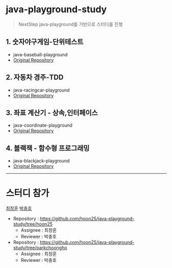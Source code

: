# java-playground-study
> NextStep java-playground를 기반으로 스터디를 진행

## 1. 숫자야구게임-단위테스트
- java-baseball-playground
- [Original Repository](https://github.com/next-step/java-baseball-playground)

## 2. 자동차 경주-TDD
- java-racingcar-playground
- [Original Repository](https://github.com/next-step/java-racingcar-playground)

## 3. 좌표 계산기 - 상속,인터페이스
- java-coordinate-playground
- [Original Repository](https://github.com/next-step/java-coordinate-playground)

## 4. 블랙잭 - 함수형 프로그래밍
- java-blackjack-playground
- [Original Repository](https://github.com/next-step/java-blackjack-playground)

---
# 스터디 참가
[최창훈](https://github.com/hoon25) [박충호](https://github.com/parkchoongho)

- Repository : https://github.com/hoon25/java-playground-study/tree/hoon25
    - Assignee : 최창훈
    - Reviewer : 박충호
- Repository : https://github.com/hoon25/java-playground-study/tree/parkchoongho
    - Assignee : 최창훈
    - Reviewer : 박충호
